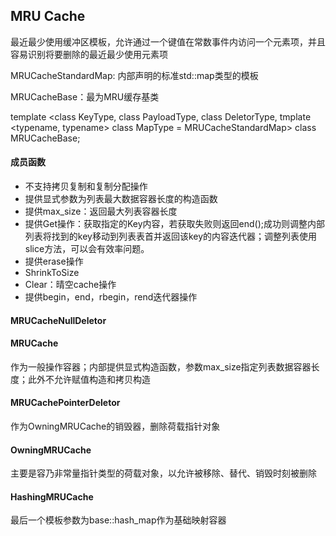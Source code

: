 ## MRU Cache

最近最少使用缓冲区模板，允许通过一个键值在常数事件内访问一个元素项，并且容易识别将要删除的最近最少使用元素项  

MRUCacheStandardMap: 内部声明的标准std::map类型的模板  

MRUCacheBase：最为MRU缓存基类  

template \<class KeyType, class PayloadType, class DeletorType, tmplate \<typename, typename> class MapType = MRUCacheStandardMap> class MRUCacheBase;  

#### 成员函数

- 不支持拷贝复制和复制分配操作
- 提供显式参数为列表最大数据容器长度的构造函数
- 提供max_size：返回最大列表容器长度
- 提供Get操作：获取指定的Key内容，若获取失败则返回end();成功则调整内部列表将找到的key移动到列表表首并返回该key的内容迭代器；调整列表使用slice方法，可以会有效率问题。
- 提供erase操作
- ShrinkToSize
- Clear：晴空cache操作
- 提供begin，end，rbegin，rend迭代器操作

#### MRUCacheNullDeletor

#### MRUCache
作为一般操作容器；内部提供显式构造函数，参数max_size指定列表数据容器长度；此外不允许赋值构造和拷贝构造  

#### MRUCachePointerDeletor
作为OwningMRUCache的销毁器，删除荷载指针对象  

#### OwningMRUCache
主要是容乃非常量指针类型的荷载对象，以允许被移除、替代、销毁时刻被删除  

#### HashingMRUCache
最后一个模板参数为base::hash_map作为基础映射容器  
